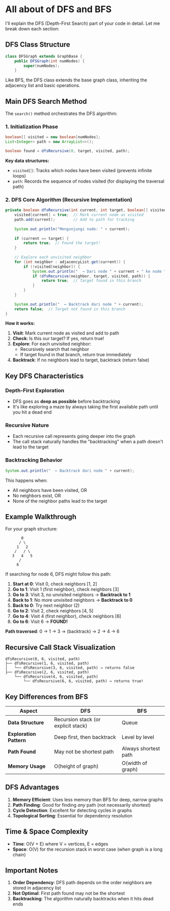 # All about of DFS and BFS

I'll explain the DFS (Depth-First Search) part of your code in detail. Let me break down each section:

## **DFS Class Structure**

```java
class DFSGraph extends GraphBase {
    public DFSGraph(int numNodes) {
        super(numNodes);
    }
```

Like BFS, the DFS class extends the base graph class, inheriting the adjacency list and basic operations.

## **Main DFS Search Method**

The `search()` method orchestrates the DFS algorithm:

### **1. Initialization Phase**
```java
boolean[] visited = new boolean[numNodes];
List<Integer> path = new ArrayList<>();

boolean found = dfsRecursive(0, target, visited, path);
```

**Key data structures:**
- `visited[]`: Tracks which nodes have been visited (prevents infinite loops)
- `path`: Records the sequence of nodes visited (for displaying the traversal path)

### **2. DFS Core Algorithm (Recursive Implementation)**

```java
private boolean dfsRecursive(int current, int target, boolean[] visited, List<Integer> path) {
    visited[current] = true;  // Mark current node as visited
    path.add(current);        // Add to path for tracking
    
    System.out.println("Mengunjungi node: " + current);
    
    if (current == target) {
        return true;  // Found the target!
    }
    
    // Explore each unvisited neighbor
    for (int neighbor : adjacencyList.get(current)) {
        if (!visited[neighbor]) {
            System.out.println("  → Dari node " + current + " ke node " + neighbor);
            if (dfsRecursive(neighbor, target, visited, path)) {
                return true;  // Target found in this branch
            }
        }
    }
    
    System.out.println("  ← Backtrack dari node " + current);
    return false;  // Target not found in this branch
}
```

**How it works:**
1. **Visit**: Mark current node as visited and add to path
2. **Check**: Is this our target? If yes, return true!
3. **Explore**: For each unvisited neighbor:
    - Recursively search that neighbor
    - If target found in that branch, return true immediately
4. **Backtrack**: If no neighbors lead to target, backtrack (return false)

## **Key DFS Characteristics**

### **Depth-First Exploration**
- DFS goes as **deep as possible** before backtracking
- It's like exploring a maze by always taking the first available path until you hit a dead end

### **Recursive Nature**
- Each recursive call represents going deeper into the graph
- The call stack naturally handles the "backtracking" when a path doesn't lead to the target

### **Backtracking Behavior**
```java
System.out.println("  ← Backtrack dari node " + current);
```
This happens when:
- All neighbors have been visited, OR
- No neighbors exist, OR
- None of the neighbor paths lead to the target

## **Example Walkthrough**

For your graph structure:
```
       0
      / \
     1   2
    /   / \
   3   4   5
      /
     6
```

If searching for node 6, DFS might follow this path:

1. **Start at 0**: Visit 0, check neighbors [1, 2]
2. **Go to 1**: Visit 1 (first neighbor), check neighbors [3]
3. **Go to 3**: Visit 3, no unvisited neighbors → **Backtrack to 1**
4. **Back to 1**: No more unvisited neighbors → **Backtrack to 0**
5. **Back to 0**: Try next neighbor (2)
6. **Go to 2**: Visit 2, check neighbors [4, 5]
7. **Go to 4**: Visit 4 (first neighbor), check neighbors [6]
8. **Go to 6**: Visit 6 → **FOUND!**

**Path traversed**: 0 → 1 → 3 → (backtrack) → 2 → 4 → 6

## **Recursive Call Stack Visualization**

```
dfsRecursive(0, 6, visited, path)
├── dfsRecursive(1, 6, visited, path)
│   └── dfsRecursive(3, 6, visited, path) → returns false
├── dfsRecursive(2, 6, visited, path)
    └── dfsRecursive(4, 6, visited, path)
        └── dfsRecursive(6, 6, visited, path) → returns true!
```

## **Key Differences from BFS**

| Aspect | DFS | BFS |
|--------|-----|-----|
| **Data Structure** | Recursion stack (or explicit stack) | Queue |
| **Exploration Pattern** | Deep first, then backtrack | Level by level |
| **Path Found** | May not be shortest path | Always shortest path |
| **Memory Usage** | O(height of graph) | O(width of graph) |

## **DFS Advantages**

1. **Memory Efficient**: Uses less memory than BFS for deep, narrow graphs
2. **Path Finding**: Good for finding *any* path (not necessarily shortest)
3. **Cycle Detection**: Excellent for detecting cycles in graphs
4. **Topological Sorting**: Essential for dependency resolution

## **Time & Space Complexity**

- **Time**: O(V + E) where V = vertices, E = edges
- **Space**: O(V) for the recursion stack in worst case (when graph is a long chain)

## **Important Notes**

1. **Order Dependency**: DFS path depends on the order neighbors are stored in adjacency list
2. **Not Optimal**: First path found may not be the shortest
3. **Backtracking**: The algorithm naturally backtracks when it hits dead ends
